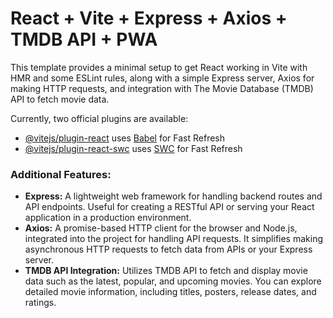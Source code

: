 # React + Vite + Express + Axios + TMDB API + PWA

This template provides a minimal setup to get React working in Vite with HMR and some ESLint rules, along with a simple Express server, Axios for making HTTP requests, and integration with The Movie Database (TMDB) API to fetch movie data.

Currently, two official plugins are available:

- [@vitejs/plugin-react](https://github.com/vitejs/vite-plugin-react/blob/main/packages/plugin-react/README.md) uses [Babel](https://babeljs.io/) for Fast Refresh
- [@vitejs/plugin-react-swc](https://github.com/vitejs/vite-plugin-react-swc) uses [SWC](https://swc.rs/) for Fast Refresh

### Additional Features:
- **Express:** A lightweight web framework for handling backend routes and API endpoints. Useful for creating a RESTful API or serving your React application in a production environment.
- **Axios:** A promise-based HTTP client for the browser and Node.js, integrated into the project for handling API requests. It simplifies making asynchronous HTTP requests to fetch data from APIs or your Express server.
- **TMDB API Integration:** Utilizes TMDB API to fetch and display movie data such as the latest, popular, and upcoming movies. You can explore detailed movie information, including titles, posters, release dates, and ratings.